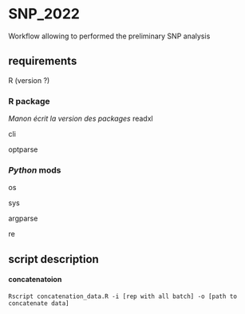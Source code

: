 # SNP_2022
 Workflow allowing to performed the preliminary SNP analysis

## requirements

R (version ?)

### R package

_Manon écrit la version des packages_
readxl

cli

optparse

### _Python_ mods
os

sys

argparse

re

## script description

#### concatenatoion
``` shell
Rscript concatenation_data.R -i [rep with all batch] -o [path to concatenate data]
```
